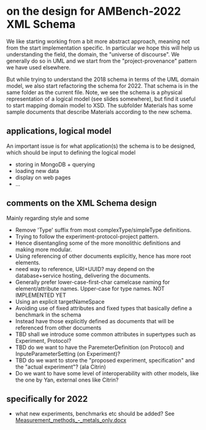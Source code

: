 # on the design for AMBench-2022 XML Schema

We like starting working from a bit more abstract approach, meaning not from the start implementation specific.
In particular we hope this will help us understanding the field, the domain, the "universe of discourse".
We generally do so in UML and we start from the "project-provenance" pattern we have used elsewhere. 

But while trying to understand the 2018 schema in terms of the UML domain model, we also start refactoring the schema for 2022.
That schema is in the same folder as the current file. 
Note, we see the schema is a physical representation of a logical model (see slides somewhere), but find it useful to start mapping domain model to XSD.
The subfolder Materials has some sample documents that describe Materials according to the new schema.

## applications, logical model
An important issue is for what application(s) the schema is to be designed, which should be input to defining the logical model
* storing in MongoDB + querying
* loading new data 
* display on web pages
* ...

## comments on the XML Schema design
Mainly regarding style and some 
* Remove 'Type' suffix from most complexType/simpleType definitions.
* Trying to follow the experiment-protocol-project pattern.
 * Hence disentangling some of the more monolithic definitions and making more modular.
* Using referencing of other documents explicitly, hence has more root elements.
 * need way to reference, URI+UUID? may depend on the database+service hosting, delivering the documents.
* Generally prefer lower-case-first-char camelcase naming for element/attribute names. Upper-case for type names. NOT IMPLEMENTED YET
* Using an explicit targetNameSpace
* Avoiding use of fixed attributes and fixed types that basically define a benchmark in the schema
 * Instead have those explicitly defined as documents that will be referenced from other documents
* TBD shall we introduce some common attributes in supertypes such as Experiment, Protocol?
* TBD do we want to have the ParemeterDefinition (on Protocol) and InputeParameterSetting (on Experiment)?
* TBD do we want to store the "proposed experiment, specification" and the "actual experiment"? (ala Citrin)
* Do we want to have some level of interoperability with other models, like the one by Yan, external ones like Citrin?

## specifically for 2022
* what new experiments, benchmarks etc should be added? See <a href="../../../Measurements/Measurement_methods_-_metals_only.docx">Measurement_methods_-_metals_only.docx</a>

